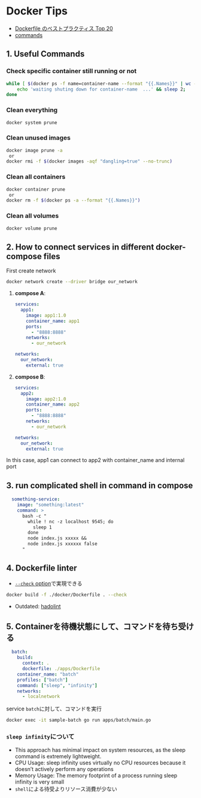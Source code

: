 # Docker Tips

- [Dockerfile のベストプラクティス Top 20](https://sysdig.jp/blog/dockerfile-best-practices/)
- [commands](https://github.com/hiromaily/documents/blob/main/docker-tips/commands.md)

## 1. Useful Commands

### Check specific container still running or not

```sh
while [ $(docker ps -f name=container-name --format "{{.Names}}" | wc -l | tr -s " ") -ne 0 ];do
    echo 'waiting shuting down for container-name  ...' && sleep 2;
done
```

### Clean everything

```sh
docker system prune
```

### Clean unused images

```sh
docker image prune -a
 or
docker rmi -f $(docker images -aqf "dangling=true" --no-trunc)
```

### Clean all containers

```sh
docker container prune
 or
docker rm -f $(docker ps -a --format "{{.Names}}")
```

### Clean all volumes

```sh
docker volume prune
```

## 2. How to connect services in different docker-compose files

First create network

```sh
docker network create --driver bridge our_network
```

1. **compose A**:

    ```yaml
    services:
      app1:
        image: app1:1.0
        container_name: app1
        ports:
          - "8888:8888"
        networks:
          - our_network

    networks:
      our_network:
        external: true
    ```

2. **compose B**:

    ```yaml
    services:
      app2:
        image: app2:1.0
        container_name: app2
        ports:
          - "8888:8888"
        networks:
          - our_network

    networks:
      our_network:
        external: true
    ```

In this case, app1 can connect to app2 with container_name and internal port

## 3. run complicated shell in command in compose

```yaml
  something-service:
    image: "something:latest"
    command: >
      bash -c "
        while ! nc -z localhost 9545; do
          sleep 1
        done
        node index.js xxxxx &&
        node index.js xxxxxx false
      "
```

## 4. Dockerfile linter

- [`--check` option](./debug.md)で実現できる

```sh
docker build -f ./docker/Dockerfile . --check
```

- Outdated: [hadolint](https://github.com/hadolint/hadolint)

## 5. Containerを待機状態にして、コマンドを待ち受ける

```yaml
  batch:
    build:
      context: .
      dockerfile: ./apps/Dockerfile
    container_name: "batch"
    profiles: ["batch"]
    command: ["sleep", "infinity"]
    networks:
      - localnetwork
```

service `batch`に対して、コマンドを実行

```sh
docker exec -it sample-batch go run apps/batch/main.go
```

### `sleep infinity`について

- This approach has minimal impact on system resources, as the sleep command is extremely lightweight.
- CPU Usage: sleep infinity uses virtually no CPU resources because it doesn’t actively perform any operations
- Memory Usage: The memory footprint of a process running sleep infinity is very small
- `shell`による待受よりリソース消費が少ない
